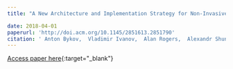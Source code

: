 ```yaml
---
title: "A New Architecture and Implementation Strategy for Non-Invasive Software Measurement Systems"

date: 2018-04-01
paperurl: 'http://doi.acm.org/10.1145/2851613.2851790'
citation: ' Anton Bykov,  Vladimir Ivanov,  Alan Rogers,  Alexandr Shunevich,  Alberto Sillitti,  Giancarlo Succi,  Jooyong Alexander,  Albert Zabirov,  Denis Zaplatnikov, &quot;A New Architecture and Implementation Strategy for Non-Invasive Software Measurement Systems.&quot;, 2018.'
---
```

[Access paper here](http://doi.acm.org/10.1145/2851613.2851790){:target="_blank"}
